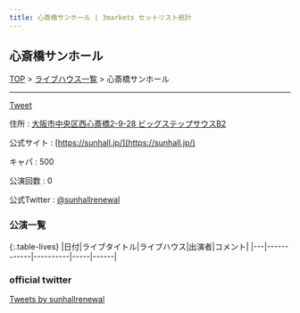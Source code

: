```yaml
---
title: 心斎橋サンホール | 3markets セットリスト統計
---
```

## 心斎橋サンホール

[TOP](/setlist/) > [ライブハウス一覧](livehouses.html) > 心斎橋サンホール

___

<a href="https://twitter.com/share?ref_src=twsrc%5Etfw" data-text="3markets[ ]セットリスト > 心斎橋サンホール" class="twitter-share-button" data-via="3markets" data-hashtags="3markets" data-related="3markets" data-show-count="false">Tweet</a>

住所
:    <a href="https://www.google.co.jp/maps/search/%E5%A4%A7%E9%98%AA%E5%B8%82%E4%B8%AD%E5%A4%AE%E5%8C%BA%E8%A5%BF%E5%BF%83%E6%96%8E%E6%A9%8B2-9-28%20%E3%83%93%E3%83%83%E3%82%B0%E3%82%B9%E3%83%86%E3%83%83%E3%83%97%E3%82%B5%E3%82%A6%E3%82%B9B2" rel="noopener noreferrer" target="_blank">大阪市中央区西心斎橋2-9-28 ビッグステップサウスB2</a>

公式サイト
:    [https://sunhall.jp/](https://sunhall.jp/)

キャパ
:    500

公演回数
: 0


公式Twitter
: <a href="https://twitter.com/sunhallrenewal">@sunhallrenewal</a>


### 公演一覧

{:.table-lives}
|日付|ライブタイトル|ライブハウス|出演者|コメント|
|---|------------|----------|-----|------|




### official twitter

<a class="twitter-timeline" href="https://twitter.com/sunhallrenewal?ref_src=twsrc%5Etfw">Tweets by sunhallrenewal</a> <script async src="https://platform.twitter.com/widgets.js" charset="utf-8"></script>


<script async src="https://platform.twitter.com/widgets.js" charset="utf-8"></script>